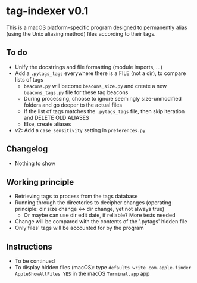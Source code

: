 # tag-indexer v0.1

This is a macOS platform-specific program designed to permanently alias (using the Unix aliasing method) files according to their tags.



## To do
* Unify the docstrings and file formatting (module imports, …)
* Add a `.pytags_tags` everywhere there is a FILE (not a dir), to compare lists of tags
    * `beacons.py` will become `beacons_size.py` and create a new `beacons_tags.py` file for these tag beacons
    * During processing, choose to ignore seemingly size-unmodified folders and go deeper to the actual files
    * If the list of tags matches the `.pytags_tags` file, then skip iteration and DELETE OLD ALIASES
    * Else, create aliases
* v2: Add a `case_sensitivity` setting in `preferences.py`



## Changelog
* Nothing to show



## Working principle
* Retrieving tags to process from the tags database
* Running through the directories to decipher changes (operating principle: dir size change $\Leftrightarrow$ dir change, yet not always true)
    * Or maybe can use dir edit date, if reliable? More tests needed
* Change will be compared with the contents of the '.pytags' hidden file
* Only files' tags will be accounted for by the program



## Instructions
* To be continued
* To display hidden files (macOS): type `defaults write com.apple.finder AppleShowAllFiles YES` in the macOS `Terminal.app` app